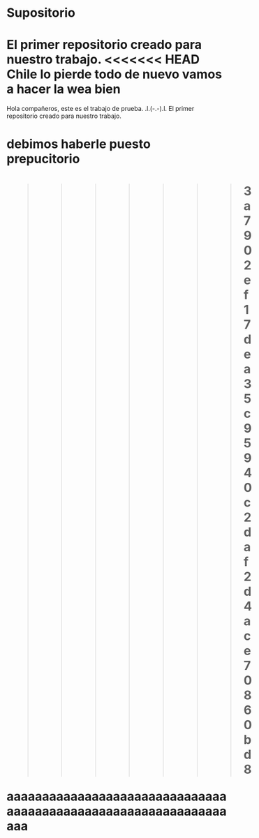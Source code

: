 # Supositorio
El primer repositorio creado para nuestro trabajo. 
<<<<<<< HEAD
Chile lo pierde todo de nuevo
vamos a hacer la wea bien
=======

Hola compañeros, este es el trabajo de prueba.  .l.(-.-).l.
El primer repositorio creado para nuestro trabajo.
<h1>debimos haberle puesto prepucitorio<h1>

>>>>>>> 3a7902ef17dea35c95940c2daf2d4ace70860bd8



aaaaaaaaaaaaaaaaaaaaaaaaaaaaaaaaaaaaaaaaaaaaaaaaaaaaaaaaaaaaaaaaa